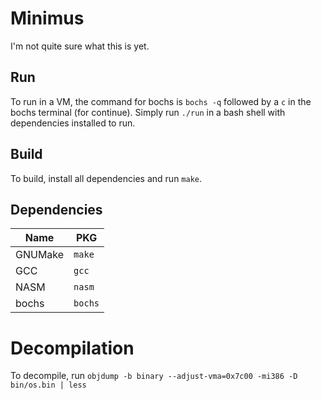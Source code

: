 # Minimus
I'm not quite sure what this is yet.

## Run
To run in a VM, the command for bochs is `bochs -q` followed by a `c` in the bochs terminal (for continue).
Simply run `./run` in a bash shell with dependencies installed to run.

## Build
To build, install all dependencies and run `make`.

## Dependencies
|  Name      |  PKG                |
|------------|---------------------|
|  GNUMake   |  `make`             |
|  GCC       |  `gcc`              |
|  NASM      |  `nasm`             |
|  bochs     |  `bochs`            |

# Decompilation
To decompile, run `objdump -b binary --adjust-vma=0x7c00 -mi386 -D bin/os.bin | less`
